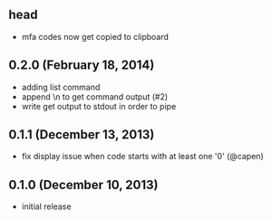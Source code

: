 ## head
* mfa codes now get copied to clipboard

## 0.2.0 (February 18, 2014)

* adding list command
* append \n to get command output (#2)
* write get output to stdout in order to pipe

## 0.1.1 (December 13, 2013)

* fix display issue when code starts with at least one '0' (@capen)

## 0.1.0 (December 10, 2013)

* initial release
